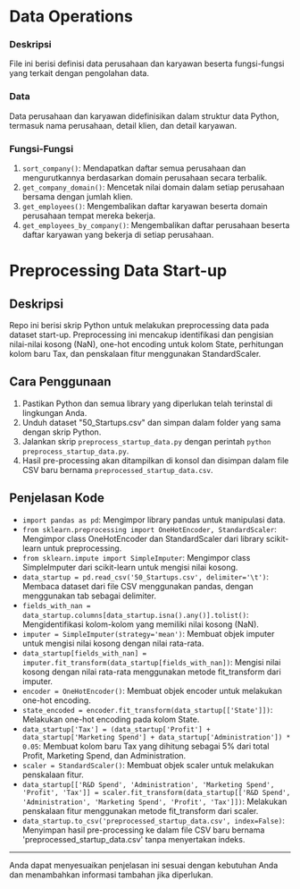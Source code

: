 # Data Operations

### Deskripsi

File ini berisi definisi data perusahaan dan karyawan beserta fungsi-fungsi yang terkait dengan pengolahan data.

### Data

Data perusahaan dan karyawan didefinisikan dalam struktur data Python, termasuk nama perusahaan, detail klien, dan detail karyawan.

### Fungsi-Fungsi

1. `sort_company()`: Mendapatkan daftar semua perusahaan dan mengurutkannya berdasarkan domain perusahaan secara terbalik.
2. `get_company_domain()`: Mencetak nilai domain dalam setiap perusahaan bersama dengan jumlah klien.
3. `get_employees()`: Mengembalikan daftar karyawan beserta domain perusahaan tempat mereka bekerja.
4. `get_employees_by_company()`: Mengembalikan daftar perusahaan beserta daftar karyawan yang bekerja di setiap perusahaan.




# Preprocessing Data Start-up

## Deskripsi
Repo ini berisi skrip Python untuk melakukan preprocessing data pada dataset start-up. Preprocessing ini mencakup identifikasi dan pengisian nilai-nilai kosong (NaN), one-hot encoding untuk kolom State, perhitungan kolom baru Tax, dan penskalaan fitur menggunakan StandardScaler.

## Cara Penggunaan
1. Pastikan Python dan semua library yang diperlukan telah terinstal di lingkungan Anda.
2. Unduh dataset "50_Startups.csv" dan simpan dalam folder yang sama dengan skrip Python.
3. Jalankan skrip `preprocess_startup_data.py` dengan perintah `python preprocess_startup_data.py`.
4. Hasil pre-processing akan ditampilkan di konsol dan disimpan dalam file CSV baru bernama `preprocessed_startup_data.csv`.

## Penjelasan Kode
- `import pandas as pd`: Mengimpor library pandas untuk manipulasi data.
- `from sklearn.preprocessing import OneHotEncoder, StandardScaler`: Mengimpor class OneHotEncoder dan StandardScaler dari library scikit-learn untuk preprocessing.
- `from sklearn.impute import SimpleImputer`: Mengimpor class SimpleImputer dari scikit-learn untuk mengisi nilai kosong.
- `data_startup = pd.read_csv('50_Startups.csv', delimiter='\t')`: Membaca dataset dari file CSV menggunakan pandas, dengan menggunakan tab sebagai delimiter.
- `fields_with_nan = data_startup.columns[data_startup.isna().any()].tolist()`: Mengidentifikasi kolom-kolom yang memiliki nilai kosong (NaN).
- `imputer = SimpleImputer(strategy='mean')`: Membuat objek imputer untuk mengisi nilai kosong dengan nilai rata-rata.
- `data_startup[fields_with_nan] = imputer.fit_transform(data_startup[fields_with_nan])`: Mengisi nilai kosong dengan nilai rata-rata menggunakan metode fit_transform dari imputer.
- `encoder = OneHotEncoder()`: Membuat objek encoder untuk melakukan one-hot encoding.
- `state_encoded = encoder.fit_transform(data_startup[['State']])`: Melakukan one-hot encoding pada kolom State.
- `data_startup['Tax'] = (data_startup['Profit'] + data_startup['Marketing Spend'] + data_startup['Administration']) * 0.05`: Membuat kolom baru Tax yang dihitung sebagai 5% dari total Profit, Marketing Spend, dan Administration.
- `scaler = StandardScaler()`: Membuat objek scaler untuk melakukan penskalaan fitur.
- `data_startup[['R&D Spend', 'Administration', 'Marketing Spend', 'Profit', 'Tax']] = scaler.fit_transform(data_startup[['R&D Spend', 'Administration', 'Marketing Spend', 'Profit', 'Tax']])`: Melakukan penskalaan fitur menggunakan metode fit_transform dari scaler.
- `data_startup.to_csv('preprocessed_startup_data.csv', index=False)`: Menyimpan hasil pre-processing ke dalam file CSV baru bernama 'preprocessed_startup_data.csv' tanpa menyertakan indeks.

---

Anda dapat menyesuaikan penjelasan ini sesuai dengan kebutuhan Anda dan menambahkan informasi tambahan jika diperlukan.



